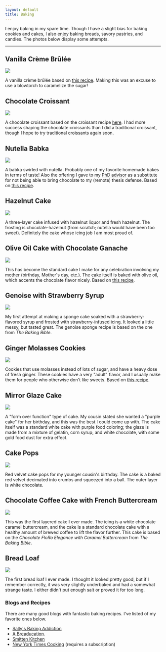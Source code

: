 ```yaml
---
layout: default
title: Baking
---
```


I enjoy baking in my spare time. Though I have a slight bias for baking cookies and cakes, I also
enjoy baking breads, savory pastries, and candies. The photos below display some attempts.

---

## Vanilla Crème Brûlée

<div class="row">
  <img src="/static/images/baking/creme-brulee.jpg">
</div>

A vanilla crème brûlée based on [this recipe](https://sallysbakingaddiction.com/creme-brulee/).
Making this was an excuse to use a blowtorch to caramelize the sugar!

## Chocolate Croissant

<div class="row">
  <img src="/static/images/baking/choco-croissant.jpg">
</div>

A chocolate croissant based on the croissant recipe
[here](https://sallysbakingaddiction.com/homemade-croissants/). I had more success shaping the
chocolate croissants than I did a traditional croissant, though I hope to try traditional croissants
again soon.

## Nutella Babka

<div class="row">
  <img src="/static/images/baking/nutella-babka.jpg">
</div>

A babka swirled with nutella. Probably one of my favorite homemade bakes in terms of taste! Also the
offering I gave to my [PhD advisor](https://cs.stanford.edu/~matei/) as a substitute for not being
able to bring chocolate to my (remote) thesis defense. Based on
[this recipe](https://sallysbakingaddiction.com/nutella-babka/).

## Hazelnut Cake

<div class="row">
<img src="/static/images/baking/hazelnut-cake.jpg">
</div>

A three-layer cake infused with hazelnut liquor and fresh hazelnut. The frosting is
chocolate-hazelnut (from scratch; nutella would have been too sweet). Definitely the cake whose
icing job I am most proud of.

## Olive Oil Cake with Chocolate Ganache

<div class="row">
<img src="/static/images/baking/olive-oil-cake.jpg">
</div>

This has become the standard cake I make for any celebration involving my mother (birthday, Mother's
day, etc.). The cake itself is baked with olive oil, which accents the chocolate flavor nicely.
Based on [this recipe](https://smittenkitchen.com/2017/10/chocolate-olive-oil-cake-more-book-tour/).

## Genoise with Strawberry Syrup

<div class="row">
  <img src="/static/images/baking/strawberry-cake.jpg">
</div>

My first attempt at making a sponge cake soaked with a strawberry-flavored syrup and frosted with
strawberry-infused icing. It looked a little messy, but tasted great. The genoise sponge recipe is
based on the one from _The Baking Bible_.

## Ginger Molasses Cookies

<div class="row">
  <img src="/static/images/baking/ginger-cookies.jpg">
</div>

Cookies that use molasses instead of lots of sugar, and have a heavy dose of fresh ginger. These
cookies have a very "adult" flavor, and I usually make them for people who otherwise don't like
sweets. Based on
[this recipe](https://cooking.nytimes.com/recipes/1019806-chocolate-molasses-cookies).

## Mirror Glaze Cake

<div class="row">
  <img src="/static/images/baking/mirror-glaze.jpg">
</div>

A "form over function" type of cake. My cousin stated she wanted a "purple cake" for her birthday,
and this was the best I could come up with. The cake itself was a standard white cake with purple
food coloring; the glaze is made from a mixture of gelatin, corn syrup, and white chocolate, with
some gold food dust for extra effect.

## Cake Pops

<div class="row">
  <img src="/static/images/baking/cakepop.jpg">
</div>

Red velvet cake pops for my younger cousin's birthday. The cake is a baked red velvet decimated into
crumbs and squeezed into a ball. The outer layer is white chocolate.

## Chocolate Coffee Cake with French Buttercream

<div class="row">
  <img src="/static/images/baking/choco-cake.jpg">
</div>

This was the first layered cake I ever made. The icing is a white chocolate caramel buttercream, and
the cake is a standard chocolate cake with a healthy amount of brewed coffee to lift the flavor
further. This cake is based on the _Chocolate FloRo Elegance with Caramel Buttercream_ from _The
Baking Bible_.

## Bread Loaf

<div class="row">
  <img src="/static/images/baking/first-bread.jpg">
</div>

The first bread loaf I ever made. I thought it looked pretty good, but if I remember correctly, it
was very slightly underbaked and had a somewhat strange taste. I either didn't put enough salt or
proved it for too long.

### Blogs and Recipes

There are many good blogs with fantastic baking recipes. I've listed of my favorite ones below.

* [Sally's Baking Addiction](https://sallysbakingaddiction.com/)
* [A Breaducation](https://www.abreaducation.com/).
* [Smitten Kitchen](https://www.smittenkitchen.com/)
* [New York Times Cooking](https://cooking.nytimes.com/) (requires a subscription)
